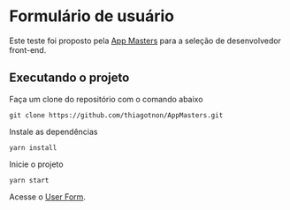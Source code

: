 # Formulário de usuário

Este teste foi proposto pela [App Masters](https://appmasters.io/pt/) para a seleção de desenvolvedor front-end.

## Executando o projeto

Faça um clone do repositório com o comando abaixo

```
git clone https://github.com/thiagotnon/AppMasters.git
```

Instale as dependências

```
yarn install
```

Inicie o projeto

```
yarn start
```

Acesse o [User Form](https://angry-shirley-46894e.netlify.app/).
